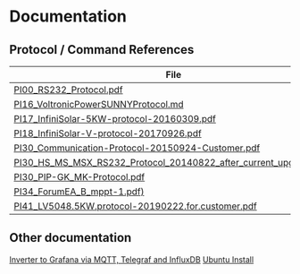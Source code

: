 # Documentation #

## Protocol / Command References ##

File | Comment | Source
--- | --- | ---
[PI00_RS232_Protocol.pdf](PI00_RS232_Protocol.pdf) | | [link](https://www.photovoltaikforum.com/core/attachment/7135-protocol-pdf/)
[PI16_VoltronicPowerSUNNYProtocol.md](PI16_VoltronicPowerSUNNYProtocol.md) | |
[PI17_InfiniSolar-5KW-protocol-20160309.pdf](PI17_InfiniSolar-5KW-protocol-20160309.pdf) | |
[PI18_InfiniSolar-V-protocol-20170926.pdf](PI18_InfiniSolar-V-protocol-20170926.pdf) | |
[PI30_Communication-Protocol-20150924-Customer.pdf](PI30_Communication-Protocol-20150924-Customer.pdf) | |
[PI30_HS_MS_MSX_RS232_Protocol_20140822_after_current_upgrade.pdf)](PI30_HS_MS_MSX_RS232_Protocol_20140822_after_current_upgrade.pdf) | | [link](http://forums.aeva.asn.au/uploads/293/HS_MS_MSX_RS232_Protocol_20140822_after_current_upgrade.pdf)
[PI30_PIP-GK_MK-Protocol.pdf](PI30_PIP-GK_MK-Protocol.pdf) | |
[PI34_ForumEA_B_mppt-1.pdf)](PI34_ForumEA_B_mppt-1.pdf) | |
[PI41_LV5048.5KW.protocol-20190222.for.customer.pdf](PI41_LV5048.5KW.protocol-20190222.for.customer.pdf) | |

## Other documentation ##
[Inverter to Grafana via MQTT, Telegraf and InfluxDB](MQTT_Influx_Grafana.md)
[Ubuntu Install](ubuntu_install.md)
